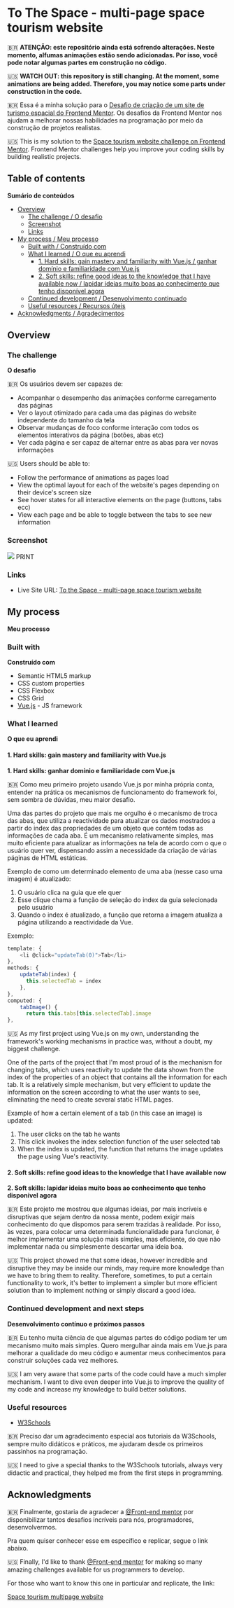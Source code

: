 # To The Space - multi-page space tourism website

🇧🇷 **ATENÇÃO: este repositório ainda está sofrendo alterações. Neste momento, alfumas animações estão sendo adicionadas. Por isso, você pode notar algumas partes em construção no código.**

🇺🇸 **WATCH OUT: this repository is still changing. At the moment, some animations are being added. Therefore, you may notice some parts under construction in the code.**


🇧🇷 Essa é a minha solução para o [Desafio de criação de um site de turismo espacial do Frontend Mentor](https://www.frontendmentor.io/challenges/space-tourism-multipage-website-gRWj1URZ3). Os desafios da Frontend Mentor nos ajudam a melhorar nossas habilidades na programação por meio da construção de projetos realistas.

🇺🇸 This is my solution to the [Space tourism website challenge on Frontend Mentor](https://www.frontendmentor.io/challenges/space-tourism-multipage-website-gRWj1URZ3). Frontend Mentor challenges help you improve your coding skills by building realistic projects. 

## Table of contents

**Sumário de conteúdos**

- [Overview](#overview)
  - [The challenge / O desafio](#the-challenge)
  - [Screenshot](#screenshot)
  - [Links](#links)
- [My process / Meu processo](#my-process)
  - [Built with / Construído com](#built-with)
  - [What I learned / O que eu aprendi](#what-i-learned)
    - [1. Hard skills: gain mastery and familiarity with Vue.js / ganhar domínio e familiaridade com Vue.js](#1.-Hard-skills:-ganhar-domínio-e-familiaridade-com-Vue.js)
    - [2. Soft skills: refine good ideas to the knowledge that I have available now / lapidar ideias muito boas ao conhecimento que tenho disponível agora](#2.-Soft-skills:-lapidar-ideias-muito-boas-ao-conhecimento-que-tenho-disponível-agora)
  - [Continued development / Desenvolvimento continuado](#continued-development)
  - [Useful resources / Recursos úteis](#useful-resources)
- [Acknowledgments / Agradecimentos](#acknowledgments)

## Overview

### The challenge

**O desafio**

🇧🇷 Os usuários devem ser capazes de:

- Acompanhar o desempenho das animações conforme carregamento das páginas
- Ver o layout otimizado para cada uma das páginas do website independente do tamanho da tela
- Observar mudanças de foco conforme interação com todos os elementos interativos da página (botões, abas etc)
- Ver cada página e ser capaz de alternar entre as abas para ver novas informações

🇺🇸 Users should be able to:

- Follow the performance of animations as pages load
- View the optimal layout for each of the website's pages depending on their device's screen size
- See hover states for all interactive elements on the page (buttons, tabs ecc)
- View each page and be able to toggle between the tabs to see new information

### Screenshot

![](./screenshot.jpg) PRINT 

### Links

- Live Site URL: [To the Space - multi-page space tourism website](#)

## My process

**Meu processo**

### Built with

**Construído com**

- Semantic HTML5 markup
- CSS custom properties
- CSS Flexbox
- CSS Grid
- [Vue.js](https://vuejs.org) - JS framework

### What I learned

**O que eu aprendi**

#### 1. Hard skills: gain mastery and familiarity with Vue.js

**1. Hard skills: ganhar domínio e familiaridade com Vue.js**

🇧🇷 Como meu primeiro projeto usando Vue.js por minha própria conta, entender na prática os mecanismos de funcionamento do framework foi, sem sombra de dúvidas, meu maior desafio.

Uma das partes do projeto que mais me orgulho é o mecanismo de troca das abas, que utiliza a reactividade para atualizar os dados mostrados a partir do index das propriedades de um objeto que contém todas as informações de cada aba. É um mecanismo relativamente simples, mas muito eficiente para atualizar as informações na tela de acordo com o que o usuário quer ver, dispensando assim a necessidade da criação de várias páginas de HTML estáticas.

Exemplo de como um determinado elemento de uma aba (nesse caso uma imagem) é atualizado:

1. O usuário clica na guia que ele quer
2. Esse clique chama a função de seleção do index da guia selecionada pelo usuário
3. Quando o index é atualizado, a função que retorna a imagem atualiza a página utilizando a reactividade da Vue.

Exemplo:

```vue.js
template: {
    <li @click="updateTab(0)">Tab</li>
},
methods: {
    updateTab(index) {
      this.selectedTab = index
    },
},
computed: {
    tabImage() {
      return this.tabs[this.selectedTab].image
},
```
🇺🇸 As my first project using Vue.js on my own, understanding the framework's working mechanisms in practice was, without a doubt, my biggest challenge.

One of the parts of the project that I'm most proud of is the mechanism for changing tabs, which uses reactivity to update the data shown from the index of the properties of an object that contains all the information for each tab. It is a relatively simple mechanism, but very efficient to update the information on the screen according to what the user wants to see, eliminating the need to create several static HTML pages.

Example of how a certain element of a tab (in this case an image) is updated:

1. The user clicks on the tab he wants
2. This click invokes the index selection function of the user selected tab
3. When the index is updated, the function that returns the image updates the page using Vue's reactivity.

#### 2. Soft skills: refine good ideas to the knowledge that I have available now

**2. Soft skills: lapidar ideias muito boas ao conhecimento que tenho disponível agora**

🇧🇷 Este projeto me mostrou que algumas ideias, por mais incríveis e disruptivas que sejam dentro da nossa mente, podem exigir mais conhecimento do que dispomos para serem trazidas à realidade. Por isso, às vezes, para colocar uma determinada funcionalidade para funcionar, é melhor implementar uma solução mais simples, mas eficiente, do que não implementar nada ou simplesmente descartar uma ideia boa.

🇺🇸 This project showed me that some ideas, however incredible and disruptive they may be inside our minds, may require more knowledge than we have to bring them to reality. Therefore, sometimes, to put a certain functionality to work, it's better to implement a simpler but more efficient solution than to implement nothing or simply discard a good idea.

### Continued development and next steps

**Desenvolvimento contínuo e próximos passos**

🇧🇷 Eu tenho muita ciência de que algumas partes do código podiam ter um mecanismo muito mais simples. Quero mergulhar ainda mais em Vue.js para melhorar a qualidade do meu código e aumentar meus conhecimentos para construir soluções cada vez melhores.

🇺🇸 I am very aware that some parts of the code could have a much simpler mechanism. I want to dive even deeper into Vue.js to improve the quality of my code and increase my knowledge to build better solutions.

### Useful resources

- [W3Schools](https://www.w3schools.com)

🇧🇷 Preciso dar um agradecimento especial aos tutoriais da W3Schools, sempre muito didáticos e práticos, me ajudaram desde os primeiros passinhos na programação.

🇺🇸 I need to give a special thanks to the W3Schools tutorials, always very didactic and practical, they helped me from the first steps in programming.

## Acknowledgments

🇧🇷 Finalmente, gostaria de agradecer a [@Front-end mentor](frontendmentor.io/challenges) por disponibilizar tantos desafios incríveis para nós, programadores, desenvolvermos. 

Pra quem quiser conhecer esse em específico e replicar, segue o link abaixo.

🇺🇸 Finally, I'd like to thank [@Front-end mentor]() for making so many amazing challenges available for us programmers to develop.

For those who want to know this one in particular and replicate, the link:

[Space tourism multipage website](https://www.frontendmentor.io/challenges/space-tourism-multipage-website-gRWj1URZ3)
